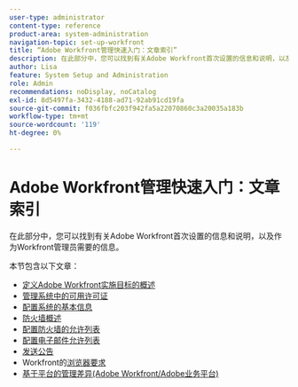 ```yaml
---
user-type: administrator
content-type: reference
product-area: system-administration
navigation-topic: set-up-workfront
title: “Adobe Workfront管理快速入门：文章索引”
description: 在此部分中，您可以找到有关Adobe Workfront首次设置的信息和说明，以及作为Workfront管理员需要的信息。
author: Lisa
feature: System Setup and Administration
role: Admin
recommendations: noDisplay, noCatalog
exl-id: 8d5497fa-3432-4188-ad71-92ab91cd19fa
source-git-commit: f036fbfc203f942fa5a22070860c3a20035a183b
workflow-type: tm+mt
source-wordcount: '119'
ht-degree: 0%

---
```


# Adobe Workfront管理快速入门：文章索引

<!--Audited: 12/2023-->

在此部分中，您可以找到有关Adobe Workfront首次设置的信息和说明，以及作为Workfront管理员需要的信息。

本节包含以下文章：

* [定义Adobe Workfront实施目标的概述](../../administration-and-setup/get-started-wf-administration/define-wf-goals-objectives.md)
* [管理系统中的可用许可证](../../administration-and-setup/get-started-wf-administration/manage-available-licenses-in-your-system.md)
* [配置系统的基本信息](../../administration-and-setup/get-started-wf-administration/configure-basic-info.md)
* [防火墙概述](../../administration-and-setup/get-started-wf-administration/firewall-overview.md)
* [配置防火墙的允许列表](../../administration-and-setup/get-started-wf-administration/configure-your-firewall.md)
* [配置电子邮件允许列表](../../administration-and-setup/get-started-wf-administration/configure-your-email-allowlist.md)
* [发送公告](../../administration-and-setup/get-started-wf-administration/view-send-announcements.md)
* Workfront的[浏览器要求](../../administration-and-setup/get-started-wf-administration/workfront-browser-requirements.md)
* [基于平台的管理差异(Adobe Workfront/Adobe业务平台)](../../administration-and-setup/get-started-wf-administration/actions-in-admin-console.md)
